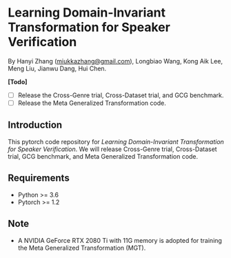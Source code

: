# Learning Domain-Invariant Transformation for Speaker Verification
 
By Hanyi Zhang (<miukkazhang@gmail.com>), Longbiao Wang, Kong Aik Lee, Meng Liu, Jianwu Dang, Hui Chen.

**\[Todo\]**
- [ ] Release the Cross-Genre trial, Cross-Dataset trial, and GCG benchmark.
- [ ] Release the Meta Generalized Transformation code.

## Introduction
This pytorch code repository for _Learning Domain-Invariant Transformation for Speaker Verification_. We will release Cross-Genre trial, Cross-Dataset trial, GCG benchmark, and Meta Generalized Transformation code.

## Requirements
- Python >= 3.6
- Pytorch >= 1.2

## Note
- A NVIDIA GeForce RTX 2080 Ti with 11G memory is adopted for training the Meta Generalized Transformation (MGT).